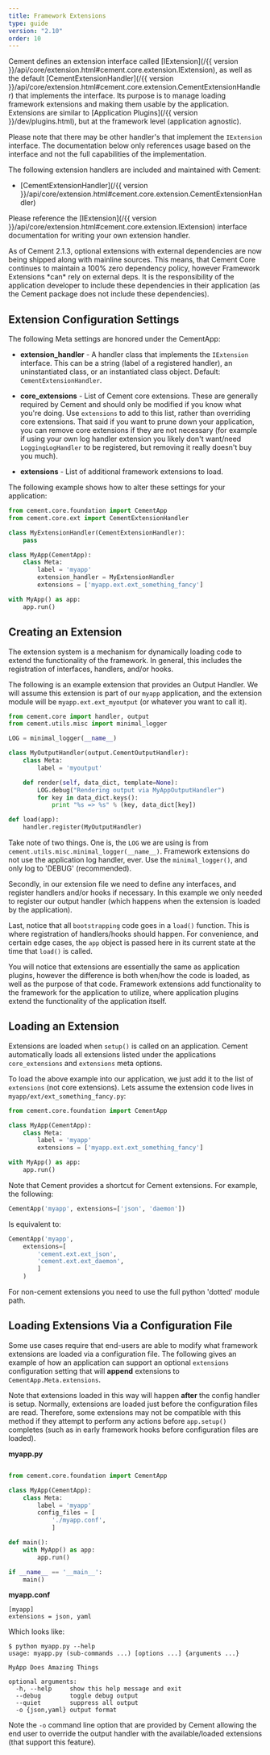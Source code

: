 ```yaml
---
title: Framework Extensions
type: guide
version: "2.10"
order: 10
---
```


Cement defines an extension interface called [IExtension](/{{ version }}/api/core/extension.html#cement.core.extension.IExtension), as well as the default [CementExtensionHandler](/{{ version }}/api/core/extension.html#cement.core.extension.CementExtensionHandler) that implements the interface.  Its purpose is to manage loading framework extensions and making them usable by the application.  Extensions are similar to [Application Plugins](/{{ version }}/dev/plugins.html), but at the framework level (application agnostic).

Please note that there may be other handler's that implement the `IExtension` interface.  The documentation below only references usage based on the interface and not the full capabilities of the implementation.

The following extension handlers are included and maintained with Cement:

- [CementExtensionHandler](/{{ version }}/api/core/extension.html#cement.core.extension.CementExtensionHandler)


Please reference the [IExtension](/{{ version }}/api/core/extension.html#cement.core.extension.IExtension) interface documentation for writing your own extension handler.

<p class="tip-warn">
As of Cement 2.1.3, optional extensions with external dependencies are now being shipped along with mainline sources.  This means, that Cement Core continues to maintain a 100% zero dependency policy, however Framework Extensions *can* rely on external deps.  It is the responsibility of the application developer to include these dependencies in their application (as the Cement package does not include these dependencies).</p>


## Extension Configuration Settings

The following Meta settings are honored under the CementApp:

- **extension_handler** - A handler class that implements the `IExtension` interface.  This can be a string (label of a registered handler), an uninstantiated class, or an instantiated class object. Default: `CementExtensionHandler`.

- **core_extensions** - List of Cement core extensions.  These are generally required by Cement and should only be modified if you know what you're doing.  Use `extensions` to add to this list, rather than overriding core extensions.  That said if you want to prune down your application, you can remove core extensions if they are not necessary (for example if using your own log handler extension you likely don't want/need `LoggingLogHandler` to be registered, but removing it really doesn't buy you much).

- **extensions** - List of additional framework extensions to load.


The following example shows how to alter these settings for your application:

```python
from cement.core.foundation import CementApp
from cement.core.ext import CementExtensionHandler

class MyExtensionHandler(CementExtensionHandler):
    pass

class MyApp(CementApp):
    class Meta:
        label = 'myapp'
        extension_handler = MyExtensionHandler
        extensions = ['myapp.ext.ext_something_fancy']

with MyApp() as app:
    app.run()
```


## Creating an Extension

The extension system is a mechanism for dynamically loading code to extend the functionality of the framework.  In general, this includes the registration of interfaces, handlers, and/or hooks.

The following is an example extension that provides an Output Handler.  We will assume this extension is part of our `myapp` application, and the extension module will be `myapp.ext.ext_myoutput` (or whatever you want to call it).

```python
from cement.core import handler, output
from cement.utils.misc import minimal_logger

LOG = minimal_logger(__name__)

class MyOutputHandler(output.CementOutputHandler):
    class Meta:
        label = 'myoutput'

    def render(self, data_dict, template=None):
        LOG.debug("Rendering output via MyAppOutputHandler")
        for key in data_dict.keys():
            print "%s => %s" % (key, data_dict[key])

def load(app):
    handler.register(MyOutputHandler)
```


Take note of two things.  One is, the `LOG` we are using is from `cement.utils.misc.minimal_logger(__name__)`.  Framework extensions do not use the application log handler, ever.  Use the `minimal_logger()`, and only log to 'DEBUG' (recommended).

Secondly, in our extension file we need to define any interfaces, and register handlers and/or hooks if necessary.  In this example we only needed to register our output handler (which happens when the extension is loaded by the application).

Last, notice that all `bootstrapping` code goes in a `load()` function. This is where registration of handlers/hooks should happen.  For convenience, and certain edge cases, the `app` object is passed here in its current state at the time that `load()` is called.

You will notice that extensions are essentially the same as application plugins, however the difference is both when/how the code is loaded, as well as the purpose of that code.  Framework extensions add functionality to the framework for the application to utilize, where application plugins extend the functionality of the application itself.


## Loading an Extension

Extensions are loaded when `setup()` is called on an application.  Cement automatically loads all extensions listed under the applications `core_extensions` and `extensions` meta options.

To load the above example into our application, we just add it to the list of `extensions` (not core extensions).  Lets assume the extension code lives in `myapp/ext/ext_something_fancy.py`:

```python
from cement.core.foundation import CementApp

class MyApp(CementApp):
    class Meta:
        label = 'myapp'
        extensions = ['myapp.ext.ext_something_fancy']

with MyApp() as app:
    app.run()
```


Note that Cement provides a shortcut for Cement extensions.  For example, the following:

```python
CementApp('myapp', extensions=['json', 'daemon'])
```

Is equivalent to:

```python
CementApp('myapp',
    extensions=[
        'cement.ext.ext_json',
        'cement.ext.ext_daemon',
        ]
    )
```

For non-cement extensions you need to use the full python 'dotted' module path.


## Loading Extensions Via a Configuration File

Some use cases require that end-users are able to modify what framework extensions are loaded via a configuration file.  The following gives an example of how an application can support an optional `extensions` configuration setting that will **append** extensions to `CementApp.Meta.extensions`.

Note that extensions loaded in this way will happen **after** the config handler is setup.  Normally, extensions are loaded just before the configuration files are read.  Therefore, some extensions may not be compatible with this method if they attempt to perform any actions before `app.setup()` completes (such as in early framework hooks before configuration files are loaded).

**myapp.py**

```python

from cement.core.foundation import CementApp

class MyApp(CementApp):
    class Meta:
        label = 'myapp'
        config_files = [
            './myapp.conf',
            ]

def main():
    with MyApp() as app:
        app.run()

if __name__ == '__main__':
    main()
```


**myapp.conf**

```
[myapp]
extensions = json, yaml
```


Which looks like:

```
$ python myapp.py --help
usage: myapp.py (sub-commands ...) [options ...] {arguments ...}

MyApp Does Amazing Things

optional arguments:
  -h, --help     show this help message and exit
  --debug        toggle debug output
  --quiet        suppress all output
  -o {json,yaml} output format
```


Note the `-o` command line option that are provided by Cement allowing the end user to override the output handler with the available/loaded extensions (that support this feature).
